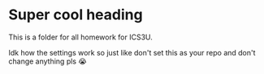 # Super cool heading
This is a folder for all homework for ICS3U.

Idk how the settings work so just like don't set this as your repo and don't change anything pls 😭
